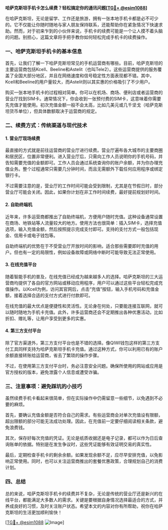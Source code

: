 **哈萨克斯坦手机卡怎么续费？轻松搞定你的通讯问题[[TG💪+ @esim1088](https://t.me/s/esim1088)]**

在哈萨克斯坦，无论是留学、工作还是旅游，拥有一张本地手机卡都是必不可少的。它不仅能让你随时随地与家人朋友保持联系，还能帮助你在紧急情况下快速求助。然而，对于初来乍到的小伙伴来说，手机卡的续费可能是一个让人摸不着头脑的问题。别担心，这篇文章将手把手教你如何轻松完成手机卡的续费操作。

### 一、哈萨克斯坦手机卡的基本信息

首先，让我们了解一下哈萨克斯坦常见的手机运营商有哪些。目前，哈萨克斯坦的主要运营商包括Kcell、Beeline和Astelit（也叫Tele2）。这些运营商提供的服务覆盖了全国大部分地区，并且在网络速度和信号稳定性方面表现都不错。其中，Kcell和Beeline的用户量较大，而Astelit则以其实惠的价格吸引了不少用户。

购买一张本地手机卡的过程相对简单。你可以在机场、商场、便利店或者运营商的营业厅找到SIM卡。通常情况下，你会收到一张预付费的SIM卡，这意味着你需要先充值才能使用。初次充值金额一般不会太高，比如几美元或几千坚戈（哈萨克斯坦货币单位），但具体数额取决于运营商的规定。

### 二、续费方式：传统渠道与现代技术

#### 1. 营业厅现场续费

最直接的方式就是前往运营商的营业厅进行续费。营业厅遍布各大城市的主要商圈和居民区，位置非常便利。进入营业厅后，只需向工作人员说明你的手机号码，并告知需要充值的金额即可。工作人员会通过系统查询你的账户余额，并为你办理充值业务。整个过程通常只需要几分钟时间，而且无需额外下载任何应用程序或绑定银行卡。

不过需要注意的是，营业厅的工作时间可能会受到限制，尤其是在节假日时，部分营业厅可能会关闭。因此，如果你计划在非工作时间续费，最好提前规划好时间。

#### 2. 自助终端机

近年来，许多运营商都推出了自助终端机，方便用户随时充值。这种设备通常设置在商场、地铁站等人流量较大的地方。使用方法也很简单：插入SIM卡，选择充值选项，输入充值金额，然后按照提示完成支付即可。支持的支付方式一般包括现金、信用卡或电子钱包等。

自助终端机的优势在于不受营业厅开放时间的影响，适合那些需要即时充值的用户。但也有一定的局限性，例如设备故障或网络中断时可能导致无法正常使用。

#### 3. 在线充值平台

随着智能手机的普及，在线充值已经成为越来越多人的选择。哈萨克斯坦的三大运营商均提供了各自的官方网站或移动应用程序，用户可以通过这些平台轻松完成充值操作。以Kcell为例，访问其官网后，点击“充值”按钮，输入手机号码和充值金额，接着选择合适的支付方式进行付款即可。

在线充值的最大优点是便捷性和灵活性。无论身在何处，只要能连接互联网，就可以随时随地为手机卡充值。此外，许多运营商还会不定期推出各种优惠活动，比如折扣、赠礼等，让用户享受到更多的实惠。

#### 4. 第三方支付平台

除了官方渠道外，第三方支付平台也是不错的选择。像QIWI钱包这样的第三方支付工具同样支持为哈萨克斯坦手机卡充值。通过这种方式，你可以利用已有的账户余额直接转账给运营商，省去了繁琐的操作步骤。

不过，在使用第三方支付平台时，务必注意安全问题。确保所使用的网站或应用是官方授权的版本，避免泄露个人信息或遭受诈骗。

### 三、注意事项：避免踩坑的小技巧

虽然续费手机卡看起来很简单，但在实际操作中仍需留意一些细节，以免遇到不必要的麻烦。

首先，要确认充值金额是否符合自己的需求。有些运营商会对单次充值设有限额，超出限额的部分可能无法成功处理。因此，在充值前一定要仔细阅读相关条款，避免浪费钱。

其次，保存好每次充值的凭证。无论是纸质收据还是电子记录，都可以作为日后查询账单的依据。特别是在发生争议时，这些凭证能够有效证明交易的真实性。

最后，定期检查手机卡的剩余余额。如果发现余额不足，应尽早安排充值，以免影响正常使用。同时，也可以关注运营商推出的套餐优惠政策，合理规划自己的消费计划。

### 四、总结

总的来说，哈萨克斯坦手机卡的续费并不复杂，无论是传统的营业厅还是新兴的在线平台，都能满足大多数人的需求。关键是要根据自身情况选择最适合的方式，并养成良好的习惯，及时关注账户状态。希望本文的内容对你有所帮助，祝你在哈萨克斯坦的生活更加顺利愉快！

[[TG💪+ @esim1088](https://t.me/s/esim1088) ![Image](https://i.postimg.cc/4NQfJmqS/Snipaste-2025-05-13-00-14-12.png)]